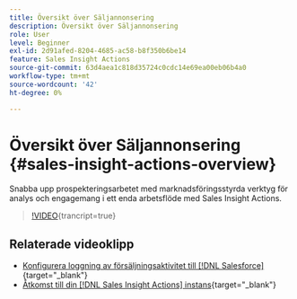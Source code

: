 ```yaml
---
title: Översikt över Säljannonsering
description: Översikt över Säljannonsering
role: User
level: Beginner
exl-id: 2d91afed-8204-4685-ac58-b8f350b6be14
feature: Sales Insight Actions
source-git-commit: 63d4aea1c818d35724c0cdc14e69ea00eb06b4a0
workflow-type: tm+mt
source-wordcount: '42'
ht-degree: 0%

---
```


# Översikt över Säljannonsering {#sales-insight-actions-overview}

Snabba upp prospekteringsarbetet med marknadsföringsstyrda verktyg för analys och engagemang i ett enda arbetsflöde med Sales Insight Actions.

>[!VIDEO](https://video.tv.adobe.com/v/3447249/?quality=12&learn=on&captions=swe){trancript=true}

## Relaterade videoklipp

* [Konfigurera loggning av försäljningsaktivitet till [!DNL Salesforce]](/help/sales-insight-actions/configure-sales-activity-logging-to-salesforce.md){target="_blank"}
* [Åtkomst till din [!DNL Sales Insight Actions] instans](/help/sales-insight-actions/accessing-your-sales-insight-actions-instance.md){target="_blank"}
